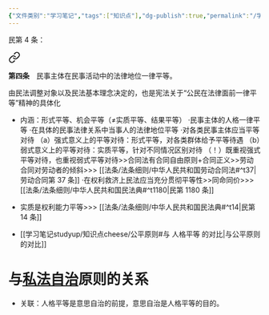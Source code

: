 ```yaml
---
{"文件类别":"学习笔记","tags":["知识点"],"dg-publish":true,"permalink":"/学习笔记studyup/知识点cheese/人格平等/","dgPassFrontmatter":true,"created":"2024-07-03T17:33:32.090+08:00","updated":"2024-09-30T11:28:57.592+08:00"}
---
```


民第 4 条：
<div class="transclusion internal-embed is-loaded"><a class="markdown-embed-link" href="////#t4" aria-label="Open link"><svg xmlns="http://www.w3.org/2000/svg" width="24" height="24" viewBox="0 0 24 24" fill="none" stroke="currentColor" stroke-width="2" stroke-linecap="round" stroke-linejoin="round" class="svg-icon lucide-link"><path d="M10 13a5 5 0 0 0 7.54.54l3-3a5 5 0 0 0-7.07-7.07l-1.72 1.71"></path><path d="M14 11a5 5 0 0 0-7.54-.54l-3 3a5 5 0 0 0 7.07 7.07l1.71-1.71"></path></svg></a><div class="markdown-embed">



**第四条**　民事主体在民事活动中的法律地位一律平等。 

</div></div>

由民法调整对象以及民法基本理念决定的，也是宪法关于“公民在法律面前一律平等”精神的具体化


- 内涵：形式平等、机会平等（≠实质平等、结果平等）
·民事主体的人格一律平等
·在具体的民事法律关系中当事人的法律地位平等
·对各类民事主体应当平等对待
（a）强式意义上的平等对待：形式平等，对各类群体给予平等待遇
（b）弱式意义上的平等对待：实质平等，针对不同情况区别对待
（！）既重视强式平等对待，也重视弱式平等对待>>合同法有合同自由原则+合同正义>>劳动合同对劳动者的倾斜>>> [[法条/法条细则/中华人民共和国劳动合同法#^t37\|劳动合同第 37 条]]
·在权利救济上民法应当充分贯彻平等性>>同命同价>>> [[法条/法条细则/中华人民共和国民法典#^t1180\|民第 1180 条]]
- 实质是权利能力平等>>> [[法条/法条细则/中华人民共和国民法典#^t14\|民第 14 条]] 

-  [[学习笔记studyup/知识点cheese/公平原则#与 人格平等 的对比\|与公平原则的对比]]
# 与[私法自治](私法自治.md)原则的关系

- 关联：人格平等是意思自治的前提，意思自治是人格平等的目的。

